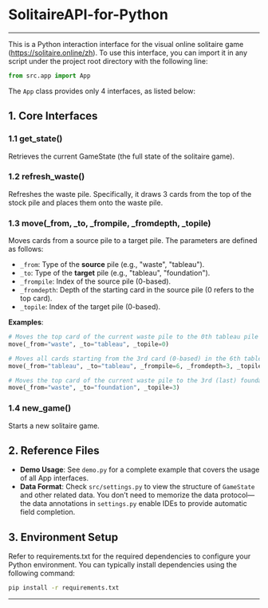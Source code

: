# SolitaireAPI-for-Python

---

This is a Python interaction interface for the visual online solitaire game (https://solitaire.online/zh). To use this interface, you can import it in any script under the project root directory with the following line:

```python
from src.app import App
```

The `App` class provides only 4 interfaces, as listed below:

## 1. Core Interfaces
### 1.1 get_state()
Retrieves the current GameState (the full state of the solitaire game).

### 1.2 refresh_waste()
Refreshes the waste pile. Specifically, it draws 3 cards from the top of the stock pile and places them onto the waste pile.

### 1.3 move(_from, _to, _frompile, _fromdepth, _topile)
Moves cards from a source pile to a target pile. The parameters are defined as follows:
- `_from`: Type of the **source** pile (e.g., "waste", "tableau").
- `_to`: Type of the **target** pile (e.g., "tableau", "foundation").
- `_frompile`: Index of the source pile (0-based).
- `_fromdepth`: Depth of the starting card in the source pile (0 refers to the top card).
- `_topile`: Index of the target pile (0-based).

**Examples**:
```python
# Moves the top card of the current waste pile to the 0th tableau pile
move(_from="waste", _to="tableau", _topile=0)

# Moves all cards starting from the 3rd card (0-based) in the 6th tableau pile to the 1st tableau pile
move(_from="tableau", _to="tableau", _frompile=6, _fromdepth=3, _topile=1)

# Moves the top card of the current waste pile to the 3rd (last) foundation pile
move(_from="waste", _to="foundation", _topile=3)
```

### 1.4 new_game()
Starts a new solitaire game.

## 2. Reference Files
- **Demo Usage**: See `demo.py` for a complete example that covers the usage of all App interfaces.
- **Data Format**: Check `src/settings.py` to view the structure of `GameState` and other related data. You don’t need to memorize the data protocol— the data annotations in `settings.py` enable IDEs to provide automatic field completion.

## 3. Environment Setup
Refer to requirements.txt for the required dependencies to configure your Python environment. You can typically install dependencies using the following command:
```bash
pip install -r requirements.txt
```

---